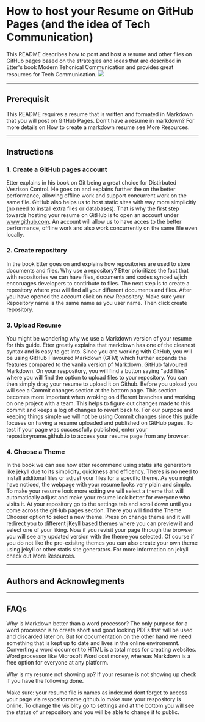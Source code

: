 



# How to host your Resume on GitHub Pages (and the idea of Tech Communication)

This README describes how to post and host a resume and other files on GitHub pages based on the strategies and ideas that are described in Etter's book Modern Tehcnical Communication and provides great resources for Tech Communication. 
![](https://media.giphy.com/media/qKlHOvwluxmmOTUZ45/giphy.gif) 

-------------------------
## Prerequisit

This README requires a resume that is written and formated in Markdown that you will post on GitHub Pages. 
Don't have a resume in markdown? For more details on  How to create a markdown resume see More Resources.

---------------------------

## Instructions


### 1. Create a GitHub pages account
Etter explains in his book on Git being a great choice for Distirbuted Vesrison Control. He goes on and explains further the
on the better performance, allowing offline work and support concurrent work on the same file. GitHub also helps us to host static sites with way more simplicitiy (no need to install extra files or databases). 
That is why the first step towards hosting your resume on GitHub is to open an account under www.github.com. An account will
allow us to have acces to the better performance, offline work and also work concurrently on the same file even locally. 

### 2. Create repository
In the book Etter goes on and explains how repositories are used to store documents and files. Why use a repository? Etter prioritizes the fact that with repositories we can 
have files, documents and codes synced wjich encoruages developers to contirbute to files. 
The next step is to create a repository where you will find all your different documents and files. After you have opened the account click on new Repository.
Make sure your Repository name is the same name as you user name. Then click create repository. 

### 3. Upload Resume 
You might be wondering why we use a Markdown version of your resume for this guide. Etter greatly explains that markdown has one of the cleanest syntax and is easy to get into. Since you are working with GitHub, you will be using GitHub Flavoured Markdown (GFM) which further expands the features compared to the vanila version pf Markdown.
GitHub falvoured Markdown. On your respository, you will find a button saying "add files" where you will find the option to upload files to your repository. You can then simply drag your resume to upload it on Github. Before you upload you will see a Commit changes section at the bottom page. This section becomes more important when wroking on different branches and working on one project with a team.
This helps to figure out changes made to this commit and keeps a log of changes to revert back to. For our purpose and keeping things simple we will not be using Commit changes since this guide focuses on having a resume uploaded and published on GitHub pages. To test if your page was successfully published, enter your repostioryname.github.io to access your resume page from any browser. 

### 4. Choose a Theme 
In the book we can see how etter recommend using statis site generators like jekyll due to its simplicity, quickness and efficency. Theres is no need to install additonal files or adjust your files for a specific theme. 
As you might have noticed, the webpage with your resume looks very plain and simple. To make your resume look more exiting we will select a theme that will automatically adjust and make your resume look better for everyone who visits it. At your repository go to the settings tab and scroll down until you come across the gitHub pages section. There you will find the Theme Chooser option to select a new theme. Press on change theme and it will redirect you to different jKeyll based themes where you can preview it and select one of your liking. 
Now if you revisit your page through the browser you will see any updated version with the theme you selected. Of course if you do not like the pre-exisitng themes you can also create your own theme using jekyll or other statis site generators. For more information on jekyll check out More Resources. 

---------------------------

## Authors and Acknowlegments


---------------------------

## FAQs

Why is Markdown better than a word processor?
The only purpose for a word processor is to create short and good looking PDFs that will be used and discarded later on. But for documentation on the other hand we need something that is kept up to date and lives in the online environemnt. Converting a word document to HTML is a total mess for creating websites. Word processor like Microsoft Word cost money, whereas Markdown is a free option for everyone at any platform.

Why is my resume not showing up?
If your resume is not showing up check if you have the following done.

Make sure:
your resume file is names as index.md
dont forget to access your page via respositorname.github.io
make sure your respository is online. To change the visiblity go to settings and at the bottom you will see the status of ur repository and you will be able to change it to public. 

